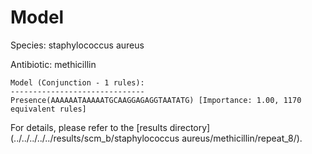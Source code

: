 
# Model

Species: staphylococcus aureus

Antibiotic: methicillin

```
Model (Conjunction - 1 rules):
------------------------------
Presence(AAAAAATAAAAATGCAAGGAGAGGTAATATG) [Importance: 1.00, 1170 equivalent rules]

```

For details, please refer to the [results directory](../../../../../results/scm_b/staphylococcus aureus/methicillin/repeat_8/).

